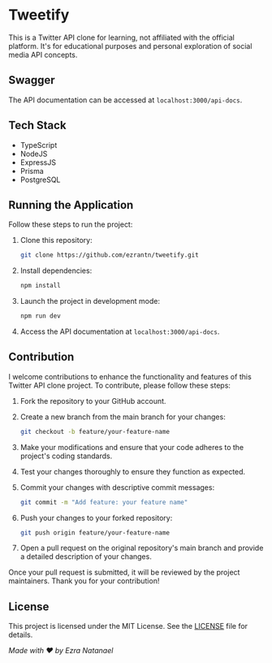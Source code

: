 # Tweetify

This is a Twitter API clone for learning, not affiliated with the official platform. It's for educational purposes and personal exploration of social media API concepts.

## Swagger
The API documentation can be accessed at `localhost:3000/api-docs`.

## Tech Stack
- TypeScript
- NodeJS
- ExpressJS
- Prisma
- PostgreSQL

## Running the Application

Follow these steps to run the project:

1. Clone this repository:
   
    ```bash
    git clone https://github.com/ezrantn/tweetify.git
    ```

2. Install dependencies:
   
    ```bash
    npm install
    ```

3. Launch the project in development mode:
   
    ```bash
    npm run dev
    ```

4. Access the API documentation at `localhost:3000/api-docs`.


## Contribution
I welcome contributions to enhance the functionality and features of this Twitter API clone project. To contribute, please follow these steps:

1. Fork the repository to your GitHub account.

2. Create a new branch from the main branch for your changes:
    ```bash
    git checkout -b feature/your-feature-name
    ```
3. Make your modifications and ensure that your code adheres to the project's coding standards.

4. Test your changes thoroughly to ensure they function as expected.

5. Commit your changes with descriptive commit messages:
    ```bash
    git commit -m "Add feature: your feature name"
    ```
6. Push your changes to your forked repository:
    ```bash
    git push origin feature/your-feature-name
    ```
7. Open a pull request on the original repository's main branch and provide a detailed description of your changes.

Once your pull request is submitted, it will be reviewed by the project maintainers. Thank you for your contribution!

## License
This project is licensed under the MIT License. See the [LICENSE](https://github.com/ezrantn/tweetify/blob/main/LICENSE) file for details.

*Made with ❤️ by Ezra Natanael*
